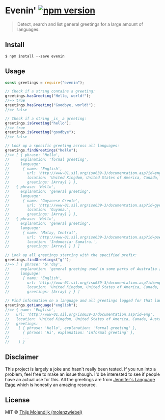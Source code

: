 # Evenin' [![npm version](https://badge.fury.io/js/evenin.svg)](https://badge.fury.io/js/evenin)
> Detect, search and list general greetings for a large amount of languages.

## Install

```
$ npm install --save evenin
```

## Usage

```js
const greetings = require("evenin");

// Check if a string contains a greeting:
greetings.hasGreeting("Hello, world!");
//=> true
greetings.hasGreeting("Goodbye, world!");
//=> false

// Check if a string _is_ a greeting:
greetings.isGreeting("hello");
//=> true
greetings.isGreeting("goodbye");
//=> false

// Look up a specific greeting across all languages:
greetings.findGreetings("hello");
//=> [ { phrase: 'Hello',
//     explanation: 'formal greeting',
//     language:
//      { name: 'English',
//        url: 'http://www-01.sil.org/iso639-3/documentation.asp?id=eng',
//        location: 'United Kingdom, United States of America, Canada, Australia, various other countries.',
//        greetings: [Array] } },
//   { phrase: 'Hello',
//     explanation: 'general greeting',
//     language:
//      { name: 'Guyanese Creole',
//        url: 'http://www-01.sil.org/iso639-3/documentation.asp?id=gyn',
//        location: 'Guyana.',
//        greetings: [Array] } },
//   { phrase: 'Hello',
//     explanation: 'general greeting',
//     language:
//      { name: 'Malay, Central',
//        url: 'http://www-01.sil.org/iso639-3/documentation.asp?id=pse',
//        location: 'Indonesia: Sumatra.',
//        greetings: [Array] } } ]

// Look up all greetings starting with the specified prefix:
greetings.findGreetings("g'");
//=> [ { phrase: 'G\'day',
//     explanation: 'general greeting used in some parts of Australia [eng-aus]',
//     language:
//      { name: 'English',
//        url: 'http://www-01.sil.org/iso639-3/documentation.asp?id=eng',
//        location: 'United Kingdom, United States of America, Canada, Australia, various other countries.',
//        greetings: [Array] } } ]

// Find information on a language and all greetings logged for that language:
greetings.getLanguage("english");
//=> { name: 'English',
//   url: 'http://www-01.sil.org/iso639-3/documentation.asp?id=eng',
//   location: 'United Kingdom, United States of America, Canada, Australia, various other countries.',
//   greetings:
//    [ { phrase: 'Hello', explanation: 'formal greeting' },
//      { phrase: 'Hi', explanation: 'informal greeting' },
//      ...
//    ] }
```

## Disclaimer

This project is largely a joke and hasn't really been tested. If you run into a problem, feel free to make an issue though. I'd be interested to see if people have an actual use for this. All the greetings are from [Jennifer's Language Page](http://users.elite.net/runner/jennifers/index.htm#International) which is honestly an amazing resource.

## License

MIT © [Thijs Molendijk (molenzwiebel)](http://github.com/molenzwiebel)